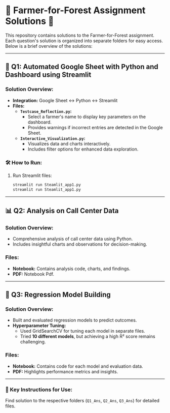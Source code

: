 # 🌱 Farmer-for-Forest Assignment Solutions 🌱

This repository contains solutions to the Farmer-for-Forest assignment. Each question's solution is organized into separate folders for easy access. Below is a brief overview of the solutions:

---

## 📝 **Q1: Automated Google Sheet with Python and Dashboard using Streamlit**

### Solution Overview:
- **Integration:** Google Sheet <-> Python <-> Streamlit
- **Files:**
  - **`Testcase_Reflection.py`:**  
    - Select a farmer's name to display key parameters on the dashboard.
    - Provides warnings if incorrect entries are detected in the Google Sheet.
  - **`Interactive_Visualization.py`:**  
    - Visualizes data and charts interactively.
    - Includes filter options for enhanced data exploration.

### 🛠 How to Run:
1. Run Streamlit files:  
   ```bash
   streamlit run Steamlit_app1.py
   streamlit run Steamlit_app1.py
   ```

---

## 📊 **Q2: Analysis on Call Center Data**

### Solution Overview:
- Comprehensive analysis of call center data using Python.
- Includes insightful charts and observations for decision-making.

### Files:
- **Notebook:** Contains analysis code, charts, and findings.
- **PDF:** Notebook Pdf.

---

## 🤖 **Q3: Regression Model Building**

### Solution Overview:
- Built and evaluated regression models to predict outcomes.
- **Hyperparameter Tuning:**  
  - Used GridSearchCV for tuning each model in separate files.
  - Tried **10 different models**, but achieving a high R² score remains challenging.

### Files:
- **Notebook:** Contains code for each model and evaluation data.
- **PDF:** Highlights performance metrics and insights.

---

### 📌 Key Instructions for Use:
Find solution to the respective folders (`Q1_Ans`, `Q2_Ans`, `Q3_Ans`) for detailed files.
